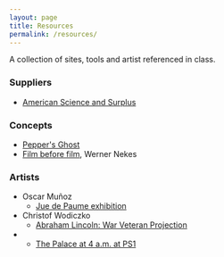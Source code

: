 ```yaml
---
layout: page
title: Resources
permalink: /resources/
---
```


A collection of sites, tools and artist referenced in class.

### Suppliers

* [American Science and Surplus](http://sciplus.com)

### Concepts

* [Pepper's Ghost](https://en.wikipedia.org/wiki/Pepper%27s_ghost)
* [Film before film](https://www.youtube.com/watch?v=s0KADBMXY-8), Werner Nekes

### Artists

* Oscar Muñoz
  * [Jue de Paume exhibition](https://vimeo.com/98543782)
* Christof Wodiczko
  * [Abraham Lincoln: War Veteran Projection](https://vimeo.com/53446621)
*  
  * [The Palace at 4 a.m. at PS1](https://www.youtube.com/watch?v=k-uBggfiMGo)


